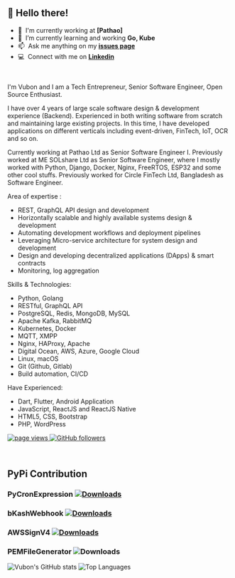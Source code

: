 ## :wave: Hello there!

- :office: &nbsp;I'm currently working at **[Pathao]**
- :seedling: &nbsp;I’m currently learning and working **Go, Kube**
- :mailbox: &nbsp;Ask me anything on my **[issues page](https://github.com/vubon/vubon/issues)**
- :computer: &nbsp;Connect with me on **[Linkedin](https://www.linkedin.com/in/vubon-roy-18a25990/)**
<br/>
<p> I'm Vubon and I am a Tech Entrepreneur, Senior Software Engineer, Open Source Enthusiast.</p>

<p>I have over 4 years of large scale software design & development experience (Backend). Experienced in both writing software from scratch and maintaining large existing projects. In this time, I have developed applications on different verticals including event-driven, FinTech, IoT, OCR and so on. </p>

<p>Currently working at Pathao Ltd as Senior Software Engineer I. Previously worked at ME SOLshare Ltd as Senior Software Engineer, where I mostly worked with Python, Django, Docker, Nginx, FreeRTOS, ESP32 and some other cool stuffs. Previously worked for Circle FinTech Ltd, Bangladesh as Software Engineer.</p>

Area of expertise :
- REST, GraphQL API design and development
- Horizontally scalable and highly available systems design & development
- Automating development workflows and deployment pipelines
- Leveraging Micro-service architecture for system design and development
- Design and developing decentralized applications (DApps) & smart contracts
- Monitoring, log aggregation

Skills & Technologies:
- Python, Golang
- RESTful, GraphQL API
- PostgreSQL, Redis, MongoDB, MySQL
- Apache Kafka, RabbitMQ
- Kubernetes, Docker
- MQTT, XMPP
- Nginx, HAProxy, Apache
- Digital Ocean, AWS, Azure, Google Cloud
- Linux, macOS
- Git (Github, Gitlab)
- Build automation, CI/CD

Have Experienced:
- Dart, Flutter, Android Application
- JavaScript, ReactJS and ReactJS Native
- HTML5, CSS, Bootstrap
- PHP, WordPress

<p align="left">
  <a href="https://github.com/vubon/vubon">
    <img src="https://komarev.com/ghpvc/?username=vubon" alt="page views" />
  </a>
  <a href="https://github.com/vubon?tab=followers">
    <img alt="GitHub followers" src="https://img.shields.io/github/followers/vubon?color=green&logo=github">
  </a>
</p>
<br/>

## PyPi Contribution 

### PyCronExpression [![Downloads](https://pepy.tech/badge/pycronexpression)](https://pepy.tech/project/pycronexpression) <br/>
### bKashWebhook [![Downloads](https://pepy.tech/badge/bkashwebhook)](https://pepy.tech/project/bkashwebhook)<br/>
### AWSSignV4 [![Downloads](https://pepy.tech/badge/awssignv4)](https://pepy.tech/project/awssignv4) <br/>
### PEMFileGenerator ![Downloads](https://static.pepy.tech/personalized-badge/pemfilegenerator?period=total&units=none&left_color=brightgreen&right_color=blue&left_text=Downloads)<br/>

![Vubon's GitHub stats](https://github-readme-stats.vercel.app/api?username=vubon&hide=issues&layout=compact)
![Top Languages](https://github-readme-stats.vercel.app/api/top-langs/?username=vubon&layout=compact)


<!--
**vubon/vubon** is a ✨ _special_ ✨ repository because its `README.md` (this file) appears on your GitHub profile.

Here are some ideas to get you started:

- 🔭 I’m currently working on ...
- 🌱 I’m currently learning ...
- 👯 I’m looking to collaborate on ...
- 🤔 I’m looking for help with ...
- 💬 Ask me about ...
- 📫 How to reach me: ...
- 😄 Pronouns: ...
- ⚡ Fun fact: ...
-->
